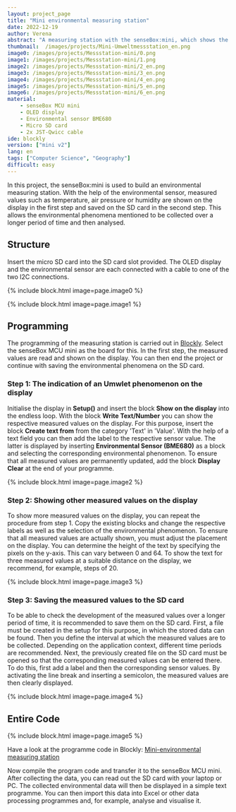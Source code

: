 ```yaml
---
layout: project_page
title: "Mini environmental measuring station"
date: 2022-12-19
author: Verena
abstract: "A measuring station with the senseBox:mini, which shows the measured values on the display and stores them on the SD card."
thumbnail:  /images/projects/Mini-Umweltmessstation_en.png
image0: /images/projects/Messstation-mini/0.png
image1: /images/projects/Messstation-mini/1.png
image2: /images/projects/Messstation-mini/2_en.png
image3: /images/projects/Messstation-mini/3_en.png
image4: /images/projects/Messstation-mini/4_en.png
image5: /images/projects/Messstation-mini/5_en.png
image6: /images/projects/Messstation-mini/6_en.png
material:
    - senseBox MCU mini
    - OLED display
    - Environmental sensor BME680
    - Micro SD card
    - 2x JST-Qwicc cable
ide: blockly
version: ["mini v2"]   
lang: en
tags: ["Computer Science", "Geography"]
difficult: easy
---
```

<head><title>Innenraumluftqualitäts Messstation</title></head>

In this project, the senseBox:mini is used to build an environmental measuring station. With the help of the environmental sensor, measured values such as temperature, air pressure or humidity are shown on the display in the first step and saved on the SD card in the second step. This allows the environmental phenomena mentioned to be collected over a longer period of time and then analysed.  

## Structure
Insert the micro SD card into the SD card slot provided. The OLED display and the environmental sensor are each connected with a cable to one of the two I2C connections. 

{% include block.html image=page.image0 %}

{% include block.html image=page.image1 %}

## Programming

The programming of the measuring station is carried out in [Blockly](https://blockly.sensebox.de). Select the senseBox MCU mini as the board for this. 
In the first step, the measured values are read and shown on the display. You can then end the project or continue with saving the environmental phenomena on the SD card.

### Step 1: The indication of an Umwlet phenomenon on the display 

Initialise the display in __Setup()__ and insert the block __Show on the display__ into the endless loop. With the block __Write Text/Number__ you can show the respective measured values on the display. For this purpose, insert the block __Create text from__ from the category 'Text' in 'Value'. With the help of a text field you can then add the label to the respective sensor value. The latter is displayed by inserting __Environmental Sensor (BME680)__ as a block and selecting the corresponding environmental phenomenon. To ensure that all measured values are permanently updated, add the block __Display Clear__ at the end of your programme. 

{% include block.html image=page.image2 %}


### Step 2: Showing other measured values on the display

To show more measured values on the display, you can repeat the procedure from step 1. Copy the existing blocks and change the respective labels as well as the selection of the environmental phenomenon. To ensure that all measured values are actually shown, you must adjust the placement on the display. You can determine the height of the text by specifying the pixels on the y-axis. This can vary between 0 and 64. To show the text for three measured values at a suitable distance on the display, we recommend, for example, steps of 20.

 {% include block.html image=page.image3 %}


### Step 3: Saving the measured values to the SD card 

To be able to check the development of the measured values over a longer period of time, it is recommended to save them on the SD card. First, a file must be created in the setup for this purpose, in which the stored data can be found. Then you define the interval at which the measured values are to be collected. Depending on the application context, different time periods are recommended. Next, the previously created file on the SD card must be opened so that the corresponding measured values can be entered there. To do this, first add a label and then the corresponding sensor values. By activating the line break and inserting a semicolon, the measured values are then clearly displayed.  

 {% include block.html image=page.image4 %}


## Entire Code

 {% include block.html image=page.image5 %}

 Have a look at the programme code in Blockly: [Mini-environmental measuring station](https://blockly.sensebox.de/gallery/63b59c8fd2853f0013b1d8a5)

 Now compile the program code and transfer it to the senseBox MCU mini. 
 After collecting the data, you can read out the SD card with your laptop or PC. The collected environmental data will then be displayed in a simple text programme. You can then import this data into Excel or other data processing programmes and, for example, analyse and visualise it. 
